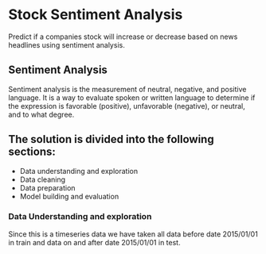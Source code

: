# Stock Sentiment Analysis
Predict if a companies stock will increase or decrease based on news headlines using sentiment analysis.

## Sentiment Analysis 
Sentiment analysis is the measurement of neutral, negative, and positive language. It is a way to evaluate spoken or written language to determine if the expression is favorable (positive), unfavorable (negative), or neutral, and to what degree.

## The solution is divided into the following sections:
- Data understanding and exploration
- Data cleaning
- Data preparation
- Model building and evaluation

### Data Understanding and exploration
Since this is a timeseries data we have taken all data before date 2015/01/01 in train and data on and after date 2015/01/01 in test.
